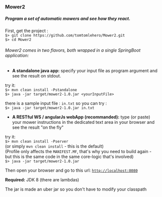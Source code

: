 ### Mower2

##### Program a set of automatic mowers and see how they react.

First, get the project :  
`$> git clone https://github.com/tomtomlehero/Mower2.git`  
`$> cd Mower2`

###### Mower2 comes in two flavors, both wrapped in a single SpringBoot application:

- **A standalone java app:** specify your input file as program argument and see the result on stdout.

try it:  
`$> mvn clean install -Pstandalone`  
`$> java -jar target/mower2-1.0.jar <yourInputFile>`

there is a sample input file : `in.txt` so you can try :  
`$> java -jar target/mower2-1.0.jar in.txt`

- **A RESTful WS / angularJs webApp (recommanded):** type (or paste) your mower instructions in the dedicated text area in your browser and see the result "on the fly"

try it:  
`$> mvn clean install -Pserver`  
(or simply `mvn clean install` - this is the default)  
(Profile only affects the `MANIFEST.MF`, that's why you need to build again - but this is the same code in the same core-logic that's involved)  
`$> java -jar target/mower2-1.0.jar`

Then open your browser and go to this url:
[`http://localhost:8080`](http://localhost:8080)

**Required:** JDK 8 (there are lambdas)

The jar is made an uber jar so you don't have to modify your classpath
